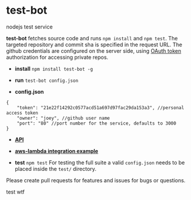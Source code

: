 # test-bot  
nodejs test service

**test-bot** fetches source code and runs `npm install` and `npm test`. The targeted repository and commit sha is specified in the request URL. The github credentials are configured on the server side, using [OAuth token](https://help.github.com/articles/git-automation-with-oauth-tokens/) authorization for accessing private repos. 

* **install** `npm install test-bot -g`  

* **run** `test-bot config.json`  

* **config.json**  
```
{
	"token": "21e22f14292c0577acd51a697d97fac29da153a3", //personal access token
	"owner": "joey", //github user name
	"port": "80" //port number for the service, defaults to 3000
}
```

* **[API](./API.md)**

* **[aws-lambda integration example](./aws-lambda.js)**

* **test** `npm test` For testing the full suite a valid `config.json` needs to be placed inside the `test/` directory.

Please create pull requests for features and issues for bugs or questions. 

test
wtf
